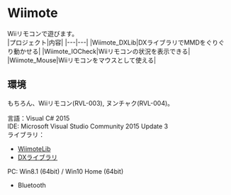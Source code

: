 # Wiimote
Wiiリモコンで遊びます。  
|プロジェクト|内容|
|---|---|
|Wiimote_DXLib|DXライブラリでMMDをぐりぐり動かせる|
|Wiimote_IOCheck|Wiiリモコンの状況を表示できる|
|Wiimote_Mouse|Wiiリモコンをマウスとして使える|

## 環境
もちろん、Wiiリモコン(RVL-003), ヌンチャク(RVL-004)。  
  
言語：Visual C# 2015  
IDE:   Microsoft Visual Studio Community 2015 Update 3  
ライブラリ：  
* [WiimoteLib](https://wiimotelib.codeplex.com/)
* [DXライブラリ](http://dxlib.o.oo7.jp/)
  
PC: Win8.1 (64bit) / Win10 Home (64bit)
* Bluetooth  



